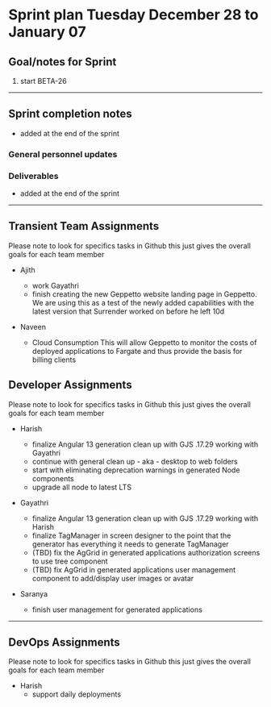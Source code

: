 # Sprint plan Tuesday December 28 to January 07

## Goal/notes for Sprint

1. start BETA-26

---

## Sprint completion notes

- added at the end of the sprint

### General personnel updates

### Deliverables

- added at the end of the sprint

---

## Transient Team Assignments

Please note to look for specifics tasks in Github this just gives the overall goals for each team member

- Ajith
  - work Gayathri
  - finish creating the new Geppetto website landing page in Geppetto. We are using this as a test of the newly added capabilities with the latest version that Surrender worked on before he left 10d

- Naveen
  - Cloud Consumption
  This will allow Geppetto to monitor the costs of deployed applications to Fargate and thus provide the basis for billing clients

## Developer Assignments

Please note to look for specifics tasks in Github this just gives the overall goals for each team member

- Harish  
  - finalize Angular 13 generation clean up with GJS .17.29 working with Gayathri
  - continue with general clean up - aka - desktop to web folders
  - start with eliminating deprecation warnings in generated Node components
  - upgrade all node to latest LTS

- Gayathri
  - finalize Angular 13 generation clean up with GJS .17.29 working with Harish
  - finalize TagManager in screen designer to the point that the generator has everything it needs to generate TagManager
  - (TBD) fix the AgGrid in generated applications authorization screens to use tree component
  - (TBD) fix AgGrid in generated applications user management component to add/display user images or avatar

- Saranya
  - finish user management for generated applications

---

## DevOps Assignments

Please note to look for specifics tasks in Github this just gives the overall goals for each team member

- Harish
  - support daily deployments
